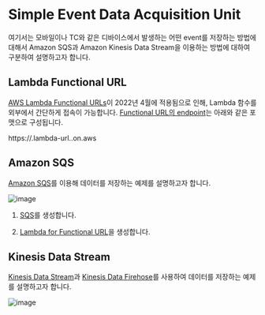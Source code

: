 # Simple Event Data Acquisition Unit

여기서는 모바일이나 TC와 같은 디바이스에서 발생하는 어떤 event를 저장하는 방법에 대해서 Amazon SQS과 Amazon Kinesis Data Stream을 이용하는 방법에 대하여 구분하여 설명하고자 합니다.

## Lambda Functional URL

[AWS Lambda Functional URLs](https://aws.amazon.com/ko/about-aws/whats-new/2022/04/aws-lambda-function-urls-built-in-https-endpoints/)이 2022년 4월에 적용됨으로 인해, Lambda 함수를 외부에서 간단하게 접속이 가능합니다. [Functional URL의 endpoint](https://docs.aws.amazon.com/lambda/latest/dg/lambda-urls.html)는 아래와 같은 포맷으로 구성됩니다. 

https://<url-id>.lambda-url.<region>.on.aws



## Amazon SQS 

[Amazon SQS](https://github.com/kyopark2014/technical-summary/blob/main/sqs.md)를 이용해 데이터를 저장하는 예제를 설명하고자 합니다.

![image](https://user-images.githubusercontent.com/52392004/165213674-26a20230-8bf7-46d5-9adc-310146301558.png)

1) [SQS](https://github.com/kyopark2014/simple-data-aquisition-unit/blob/main/sqs.md)를 생성합니다. 
  
2) [Lambda for Functional URL](https://github.com/kyopark2014/simple-data-aquisition-unit/blob/main/lambda-functional-url-sqs.md)을 생성합니다.





## Kinesis Data Stream

[Kinesis Data Stream](https://github.com/kyopark2014/technical-summary/blob/main/kinesis-data-stream.md)과 [Kinesis Data Firehose](https://github.com/kyopark2014/technical-summary/blob/main/kinesis-data-firehose.md)를 사용하여 데이터를 저장하는 예제를 설명하고자 합니다.

![image](https://user-images.githubusercontent.com/52392004/165213631-2c581bd6-f1c4-4bd9-9c23-def6c5b1a83c.png)
